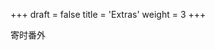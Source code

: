 +++
draft = false
title = 'Extras'
weight = 3
+++

<p style="text-indent:0; margin-left:0;">
寄时番外
</p>